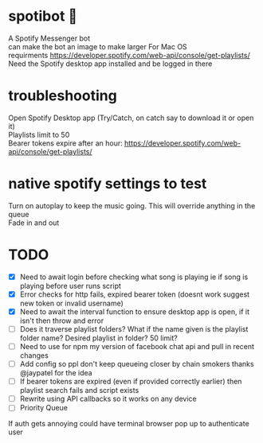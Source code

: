 # spotibot 🤖
A Spotify Messenger bot <br> can make the bot an image to make larger
For Mac OS <br> requirments
https://developer.spotify.com/web-api/console/get-playlists/
Need the Spotify desktop app installed and be logged in there
# troubleshooting
Open Spotify Desktop app (Try/Catch, on catch say to download it or open it)<br>
Playlists limit to 50 <br>
Bearer tokens expire after an hour: https://developer.spotify.com/web-api/console/get-playlists/
# native spotify settings to test
Turn on autoplay to keep the music going. This will override anything in the queue <br>
Fade in and out
# TODO
- [x] Need to await login before checking what song is playing ie if song is playing before user runs script
- [x] Error checks for http fails, expired bearer token (doesnt work suggest new token or invalid username)
- [x] Need to await the interval function to ensure desktop app is open, if it isn't then throw and error
- [ ] Does it traverse playlist folders? What if the name given is the playlist folder name? Desired playlist in folder? 50 limit?
- [ ] Need to use for npm my version of facebook chat api and pull in recent changes
- [ ] Add config so ppl don't keep queueing closer by chain smokers thanks @jaypatel for the idea
- [ ] If bearer tokens are expired (even if provided correctly earlier) then playlist search fails and script exists
- [ ] Rewrite using API callbacks so it works on any device
- [ ] Priority Queue

If auth gets annoying could have terminal browser pop up to authenticate user

